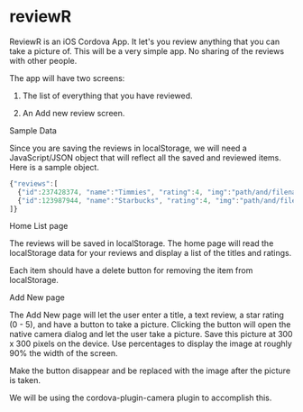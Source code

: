 # reviewR

ReviewR is an iOS Cordova App. It let's you review anything that you can take a picture of. This will be a very simple app. No sharing of the reviews with other people.

 

The app will have two screens:

1. The list of everything that you have reviewed.

2. An Add new review screen.

 

Sample Data

Since you are saving the reviews in localStorage, we will need a JavaScript/JSON object that will reflect all the saved and reviewed items. Here is a sample object.

```JavaScript
{"reviews":[
  {"id":237428374, "name":"Timmies", "rating":4, "img":"path/and/filename/on/device.png"},
  {"id":123987944, "name":"Starbucks", "rating":4, "img":"path/and/filename/on/device.png"}
]}
 ```

Home List page

The reviews will be saved in localStorage. The home page will read the localStorage data for your reviews and display a list of the titles and ratings.

Each item should have a delete button for removing the item from localStorage.

 

Add New page

The Add New page will let the user enter a title, a text review, a star rating (0 - 5), and have a button to take a picture. Clicking the button will open the native camera dialog and let the user take a picture. Save this picture at 300 x 300 pixels on the device. Use percentages to display the image at roughly 90% the width of the screen. 

Make the button disappear and be replaced with the image after the picture is taken.

We will be using the cordova-plugin-camera plugin to accomplish this.



